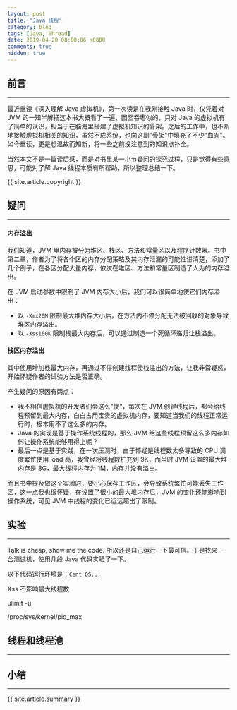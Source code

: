 ```yaml
---
layout: post
title: "Java 线程"
category: blog
tags: [Java, Thread]
date: 2019-04-20 08:00:06 +0800
comments: true
hidden: true
---
```


## 前言
---
最近重读《深入理解 Java 虚拟机》，第一次读是在我刚接触 Java 时，仅凭着对 JVM 的一知半解把这本书大概看了一遍，囫囵吞枣似的，只对 Java 的虚拟机有了简单的认识，相当于在脑海里搭建了虚拟机知识的骨架。之后的工作中，也不断地接触虚拟机相关的知识，虽然不成系统，也向这副"骨架"中填充了不少"血肉"。如今重读，更是想温故而知新，将一些之前没注意到的知识点补全。

当然本文不是一篇读后感，而是对书里某一小节疑问的探究过程，只是觉得有些意思，可能对了解 Java 线程本质有所帮助，所以整理总结一下。

{{ site.article.copyright }}

## 疑问
---
#### 内存溢出
我们知道，JVM 里内存被分为堆区、栈区、方法和常量区以及程序计数器。书中第二章，作者为了将各个区的内存分配策略及其内存泄漏的可能性讲清楚，添加了几个例子，在各区分配大量内存，依次在堆区、方法和常量区制造了人为的内存溢出。

在 JVM 启动参数中限制了 JVM 内存大小后，我们可以很简单地使它们内存溢出：
- 以 `-Xmx20M` 限制最大堆内存大小后，在方法内不停分配无法被回收的对象导致堆区内存溢出。
- 以 `-Xss160K` 限制栈最大内存后，可以通过制造一个死循环递归让栈溢出。

#### 栈区内存溢出
其中使用增加栈最大内存，再通过不停创建线程使栈溢出的方法，让我非常疑惑，开始怀疑作者的试验方法是否正确。

产生疑问的原因有两点：
- 我不相信虚拟机的开发者们会这么"傻"，每次在 JVM 创建线程后，都会给线程预留到最大内存，白白占用宝贵的虚拟机内存，要知道当我们的线程正常运行时，根本用不了这么多的内存。
- Java 的实现是基于操作系统线程的，那么 JVM 给这些线程预留这么多内存如何让操作系统能够用得上呢？
- 最后一点是基于实践，在一次压测时，由于怀疑是线程数太多导致的 CPU 调度繁忙使用 load 高，我曾经将线程数扩充到 9K，而当时 JVM 设置的最大堆内存是 8G，最大线程内存为 1M，内存并没有溢出。

而且书中提及做这个实验时，要小心保存工作区，会导致系统繁忙可能丢失工作区，这一点我也很怀疑，在设置了很小的最大堆内存后，JVM 的变化还能影响到操作系统，可见 JVM 中线程的变化已远远超出了限制。

## 实验
---
Talk is cheap, show me the code. 所以还是自己运行一下最可信。于是找来一台测试机，使用几段 Java 代码实验了一下。

以下代码运行环境是：`Cent OS...`


Xss 不影响最大线程数

ulimit -u

/proc/sys/kernel/pid_max

## 线程和线程池
---

## 小结
---

{{ site.article.summary }}


























